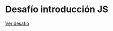 # Desafío introducción JS

[Ver desafío](https://fernandolorca.github.io/desdafio-introduccion-js/)
